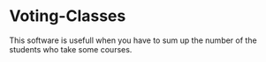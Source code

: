 Voting-Classes
==============
This software is usefull when you have to sum up the number of the students who take some courses.